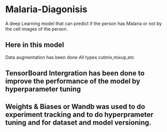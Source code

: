 # Malaria-Diagonisis
A deep Learning model that can predict if the person has Malaria or not by the cell images of the person.

## Here in this model
Data augmentation has been done
All types cutmix,mixup,etc
## TensorBoard Intergration has been done to improve the performance of the model by hyperparameter tuning
## Weights & Biases or Wandb was used to do experiment tracking and to do hyperprameter tuning and for dataset and model versioning.
